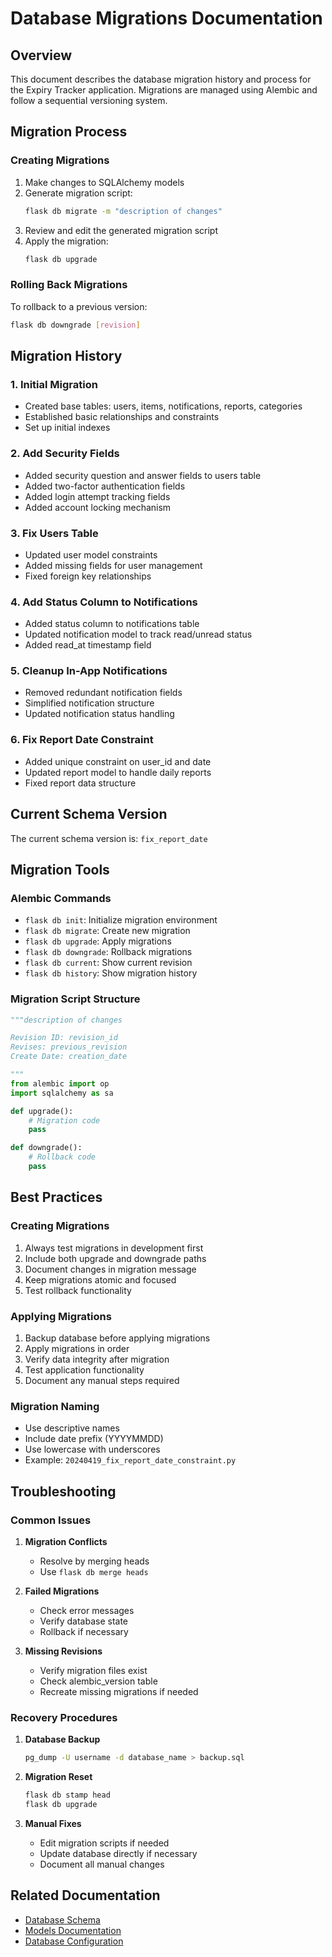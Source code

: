 # Database Migrations Documentation

## Overview
This document describes the database migration history and process for the Expiry Tracker application. Migrations are managed using Alembic and follow a sequential versioning system.

## Migration Process

### Creating Migrations
1. Make changes to SQLAlchemy models
2. Generate migration script:
   ```bash
   flask db migrate -m "description of changes"
   ```
3. Review and edit the generated migration script
4. Apply the migration:
   ```bash
   flask db upgrade
   ```

### Rolling Back Migrations
To rollback to a previous version:
```bash
flask db downgrade [revision]
```

## Migration History

### 1. Initial Migration
- Created base tables: users, items, notifications, reports, categories
- Established basic relationships and constraints
- Set up initial indexes

### 2. Add Security Fields
- Added security question and answer fields to users table
- Added two-factor authentication fields
- Added login attempt tracking fields
- Added account locking mechanism

### 3. Fix Users Table
- Updated user model constraints
- Added missing fields for user management
- Fixed foreign key relationships

### 4. Add Status Column to Notifications
- Added status column to notifications table
- Updated notification model to track read/unread status
- Added read_at timestamp field

### 5. Cleanup In-App Notifications
- Removed redundant notification fields
- Simplified notification structure
- Updated notification status handling

### 6. Fix Report Date Constraint
- Added unique constraint on user_id and date
- Updated report model to handle daily reports
- Fixed report data structure

## Current Schema Version
The current schema version is: `fix_report_date`

## Migration Tools

### Alembic Commands
- `flask db init`: Initialize migration environment
- `flask db migrate`: Create new migration
- `flask db upgrade`: Apply migrations
- `flask db downgrade`: Rollback migrations
- `flask db current`: Show current revision
- `flask db history`: Show migration history

### Migration Script Structure
```python
"""description of changes

Revision ID: revision_id
Revises: previous_revision
Create Date: creation_date

"""
from alembic import op
import sqlalchemy as sa

def upgrade():
    # Migration code
    pass

def downgrade():
    # Rollback code
    pass
```

## Best Practices

### Creating Migrations
1. Always test migrations in development first
2. Include both upgrade and downgrade paths
3. Document changes in migration message
4. Keep migrations atomic and focused
5. Test rollback functionality

### Applying Migrations
1. Backup database before applying migrations
2. Apply migrations in order
3. Verify data integrity after migration
4. Test application functionality
5. Document any manual steps required

### Migration Naming
- Use descriptive names
- Include date prefix (YYYYMMDD)
- Use lowercase with underscores
- Example: `20240419_fix_report_date_constraint.py`

## Troubleshooting

### Common Issues
1. **Migration Conflicts**
   - Resolve by merging heads
   - Use `flask db merge heads`

2. **Failed Migrations**
   - Check error messages
   - Verify database state
   - Rollback if necessary

3. **Missing Revisions**
   - Verify migration files exist
   - Check alembic_version table
   - Recreate missing migrations if needed

### Recovery Procedures
1. **Database Backup**
   ```bash
   pg_dump -U username -d database_name > backup.sql
   ```

2. **Migration Reset**
   ```bash
   flask db stamp head
   flask db upgrade
   ```

3. **Manual Fixes**
   - Edit migration scripts if needed
   - Update database directly if necessary
   - Document all manual changes

## Related Documentation
- [Database Schema](schema.md)
- [Models Documentation](../developer/models.md)
- [Database Configuration](../developer/configuration.md) 